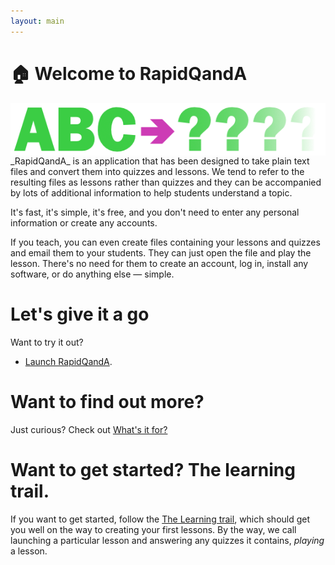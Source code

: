 ```yaml
---
layout: main
---
```


# 🏠 Welcome to RapidQandA

<img alt="ABC characters followed by arrow leading to question marks that fade away" src="images/banner.png" style="display:block">
_RapidQandA_ is an application that has been designed to take plain text files
and convert them into quizzes and lessons. We tend to refer to the resulting files as lessons rather than 
quizzes and they can be accompanied by lots of additional information to help students understand a topic.

It's fast, it's simple, it's free, and you don't need to enter any personal
information or create any accounts.

If you teach, you can even create files containing your lessons and quizzes and
email them to your students. They can just open the file and play the lesson.
There's no need for them to create an account, log in, install any software, or
do anything else — simple.

# Let's give it a go

Want to try it out?

- [Launch RapidQandA](https://henspace.github.io/text2lesson/index.html).

# Want to find out more?

Just curious? Check out [What's it for?](whats-it-for.md)

# Want to get started? The learning trail.

If you want to get started, follow the [The Learning trail](learning-trail/learning-trail.md),
which should get you well on the way to creating your first lessons.
By the way, we call launching a particular lesson and answering any quizzes it
contains, _playing_ a lesson.
